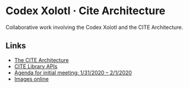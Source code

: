 # Codex Xolotl · Cite Architecture

Collaborative work involving the Codex Xolotl and the CITE Architecture.

## Links

- [The CITE Architecture](http://cite-architecture.org)
- [CITE Library APIs](https://github.com/cite-architecture/cite-api-docs)
- [Agenda for initial meeting: 1/31/2020 – 2/1/2020](agenda.md)
- [Images online](images.md)
